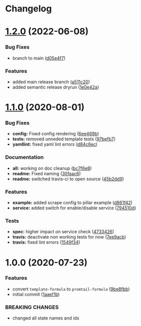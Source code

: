 # Changelog

# [1.2.0](https://github.com/Mario-F/promtail-formula/compare/v1.1.1...v1.2.0) (2022-06-08)


### Bug Fixes

* branch to main ([d05e4f7](https://github.com/Mario-F/promtail-formula/commit/d05e4f7105fdff3f2746f118dc5ea98cfa95c2bb))


### Features

* added main release branch ([a511c20](https://github.com/Mario-F/promtail-formula/commit/a511c20c6828864903a4bd2ff1ac27192feb0c9a))
* added semantic release dryrun ([1e0e42a](https://github.com/Mario-F/promtail-formula/commit/1e0e42aabff45ace192bbc45183f4ed89b6e9653))

# [1.1.0](https://github.com/Mario-F/promtail-formula/compare/v1.0.0...v1.1.0) (2020-08-01)


### Bug Fixes

* **config:** Fixed config rendering ([6ee469b](https://github.com/Mario-F/promtail-formula/commit/6ee469bb9fe959d0d3be7afa834f406a330d2cb1))
* **tests:** removed unneded template tests ([97befb7](https://github.com/Mario-F/promtail-formula/commit/97befb7809f7c6691de5708d47e27666ef57a401))
* **yamllint:** fixed yaml lint errors ([d84c6ec](https://github.com/Mario-F/promtail-formula/commit/d84c6ecef21ae5ea8808b746bc048a50f9f51254))


### Documentation

* **all:** working on doc cleanup ([bc7f6e8](https://github.com/Mario-F/promtail-formula/commit/bc7f6e8c65f1599fc50da37529bd411aec7e4aa3))
* **readme:** Fixed naming ([30faac6](https://github.com/Mario-F/promtail-formula/commit/30faac656856016edce78eacbf2f752c60a25a6f))
* **readme:** switched travis-ci to open source ([45b2dd9](https://github.com/Mario-F/promtail-formula/commit/45b2dd91a964292985511028f2bd48559f71d948))


### Features

* **example:** added scrape config to pillar example ([d861f42](https://github.com/Mario-F/promtail-formula/commit/d861f42a97eefcea19257f4b3ac6a386d6261b39))
* **service:** added switch for enable/disable service ([794510d](https://github.com/Mario-F/promtail-formula/commit/794510d67a1248ede6cbc045a8f1f9a23a45806f))


### Tests

* **spec:** higher impact on service check ([4733426](https://github.com/Mario-F/promtail-formula/commit/47334260c405a8bce3bbd5b2d5036fa111d31294))
* **travis:** deactivate non working tests for now ([7ee9acb](https://github.com/Mario-F/promtail-formula/commit/7ee9acb17aa2257c335b5e82908d45c1392944d0))
* **travis:** fixed lint errors ([1549f34](https://github.com/Mario-F/promtail-formula/commit/1549f34cc1ebf344231ee185a57255b346aa5c21))

# 1.0.0 (2020-07-23)


### Features

* convert `template-formula` to `promtail-formula` ([9be8fbb](https://github.com/Mario-F/promtail-formula/commit/9be8fbbdb830b560f234bf0220c1adc48e9fe101))
* initial commit ([1aaef1b](https://github.com/Mario-F/promtail-formula/commit/1aaef1bfc29731e298c54d89a0c543bed023bd2a))


### BREAKING CHANGES

* changed all state names and ids
